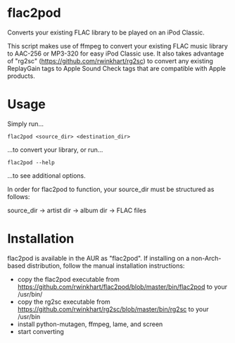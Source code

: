 # flac2pod
Converts your existing FLAC library to be played on an iPod Classic.

This script makes use of ffmpeg to convert your existing FLAC music library to AAC-256 or MP3-320 for easy iPod Classic use. It also takes advantage of "rg2sc" (https://github.com/rwinkhart/rg2sc) to convert any existing ReplayGain tags to Apple Sound Check tags that are compatible with Apple products.

# Usage
Simply run...
```
flac2pod <source_dir> <destination_dir>
```
...to convert your library, or run...
```
flac2pod --help
```
...to see additional options.

In order for flac2pod to function, your source_dir must be structured as follows:

source_dir -> artist dir -> album dir -> FLAC files

# Installation

flac2pod is available in the AUR as "flac2pod". If installing on a non-Arch-based distribution, follow the manual installation instructions:

- copy the flac2pod executable from https://github.com/rwinkhart/flac2pod/blob/master/bin/flac2pod to your /usr/bin/
- copy the rg2sc executable from https://github.com/rwinkhart/rg2sc/blob/master/bin/rg2sc to your /usr/bin
- install python-mutagen, ffmpeg, lame, and screen
- start converting
